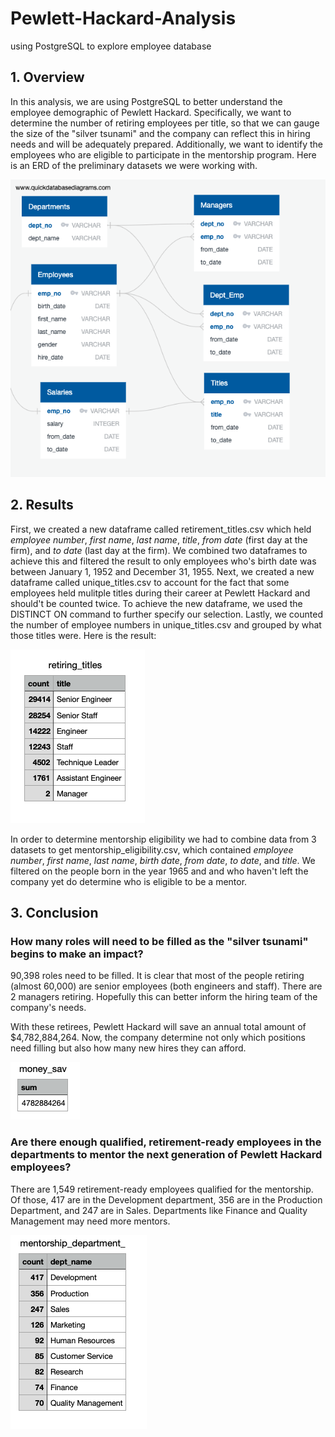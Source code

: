 # Pewlett-Hackard-Analysis
using PostgreSQL to explore employee database

## 1. Overview
In this analysis, we are using PostgreSQL to better understand the employee demographic of Pewlett Hackard. Specifically, we want to determine the number of retiring employees per title, so that we can gauge the size of the "silver tsunami" and the company can reflect this in hiring needs and will be adequately prepared. Additionally, we want to identify the employees who are eligible to participate in the mentorship program. Here is an ERD of the preliminary datasets we were working with.

![ERD](Images/EmployeeDB.png)

## 2. Results
First, we created a new dataframe called retirement_titles.csv which held *employee number*, *first name*, *last name*, *title*, *from date* (first day at the firm), and *to date* (last day at the firm). We combined two dataframes to achieve this and filtered the result to only employees who's birth date was between January 1, 1952 and December 31, 1955.
Next, we created a new dataframe called unique_titles.csv to account for the fact that some employees held mulitple titles during their career at Pewlett Hackard and should't be counted twice. To achieve the new dataframe, we used the DISTINCT ON command to further specify our selection.
Lastly, we counted the number of employee numbers in unique_titles.csv and grouped by what those titles were. Here is the result:

![ERD](Images/retiringtitles.png)


In order to determine mentorship eligibility we had to combine data from 3 datasets to get mentorship_eligibility.csv, which contained *employee number*, *first name*, *last name*, *birth date*, *from date*, *to date*, and *title*. We filtered on the people born in the year 1965 and and who haven't left the company yet do determine who is eligible to be a mentor.


 
 
## 3. Conclusion
### How many roles will need to be filled as the "silver tsunami" begins to make an impact?
90,398 roles need to be filled. It is clear that most of the people retiring (almost 60,000) are senior employees (both engineers and staff). There are 2 managers retiring. Hopefully this can better inform the hiring team of the company's needs.

With these retirees, Pewlett Hackard will save an annual total amount of $4,782,884,264. Now, the company determine not only which positions need filling but also how many new hires they can afford.

![](Images/money.png)


### Are there enough qualified, retirement-ready employees in the departments to mentor the next generation of Pewlett Hackard employees?

There are 1,549 retirement-ready employees qualified for the mentorship. Of those, 417 are in the Development department, 356 are in the Production Department, and 247 are in Sales. Departments like Finance and Quality Management may need more mentors.

![ERD](Images/mentorshipdepartmentcounts.png)



